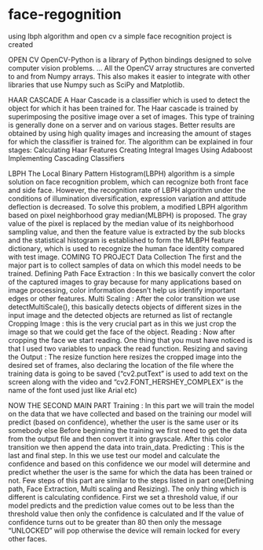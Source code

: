 # face-regognition
using lbph algorithm and open cv a simple face recognition project is created



OPEN CV 
OpenCV-Python is a library of Python bindings designed to solve computer vision problems. ... All the OpenCV array structures are converted to and from Numpy arrays. This also makes it easier to integrate with other libraries that use Numpy such as SciPy and Matplotlib.

HAAR CASCADE
A Haar Cascade is a classifier which is used to detect the object for which it has been trained for. The Haar cascade is trained by superimposing the positive image over a set of images. This type of training is generally done on a server and on various stages. Better results are obtained by using high quality images and increasing the amount of stages for which the classifier is trained for. 
The algorithm can be explained in four stages:
Calculating Haar Features
Creating Integral Images
Using Adaboost
Implementing Cascading Classifiers

LBPH
The Local Binary Pattern Histogram(LBPH) algorithm is a simple solution on face recognition problem, which can recognize both front face and side face. However, the recognition rate of LBPH algorithm under the conditions of illumination diversification, expression variation and attitude deflection is decreased. To solve this problem, a modified LBPH algorithm based on pixel neighborhood gray median(MLBPH) is proposed. The gray value of the pixel is replaced by the median value of its neighborhood sampling value, and then the feature value is extracted by the sub blocks and the statistical histogram is established to form the MLBPH feature dictionary, which is used to recognize the human face identity compared with test image. 
COMING TO PROJECT 
 Data Collection
The first and the major part is to collect samples of data on which this model needs to be trained.
Defining Path 
Face Extraction : In this we basically convert the color of the captured images to gray because for many applications based on image processing, color information doesn’t help us identify important edges or other features. 
Multi Scaling : After the color transition we use detectMultiScale(), this basically detects objects of different sizes in the input image and the detected objects are returned as list of rectangle
Cropping Image : this is the very crucial part as in this we just crop the image so that we could get the face of the object.
Reading : Now after cropping the face we start reading. One thing that you must have noticed is that I used two variables to unpack the read function.
Resizing and saving the Output : The resize function here resizes the cropped image into the desired set of frames, also declaring the location of the file where the training data is going to be saved (“cv2.putText” is used to add text on the screen along with the video and “cv2.FONT_HERSHEY_COMPLEX” is the name of the font used just like Arial etc)


NOW THE SECOND MAIN PART
Training :
In this part we will train the model on the data that we have collected and based on the training our model will predict (based on confidence), whether the user is the same user or its somebody else
Before beginning the training we first need to get the data from the output file and then convert it into grayscale. After this color transition we then append the data into train_data.
Predicting :
This is the last and final step. In this we use test our model and calculate the confidence and based on this confidence we our model will determine and predict whether the user is the same for which the data has been trained or not. Few steps of this part are similar to the steps listed in part one(Defining path, Face Extraction, Multi scaling and Resizing). The only thing which is different is calculating confidence. First we set a threshold value, if our model predicts and the prediction value comes out to be less than the threshold value then only the confidence is calculated and If the value of confidence turns out to be greater than 80 then only the message “UNLOCKED” will pop otherwise the device will remain locked for every other faces.
